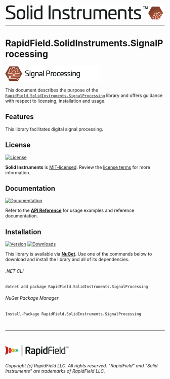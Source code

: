 <!--
Copyright (c) RapidField LLC. Licensed under the MIT License. See LICENSE.txt in the project root for license information.
-->

[![Solid Instruments logo](../../SolidInstruments.Logo.Color.Transparent.500w.png)](../../README.md)
- - -

# RapidField.SolidInstruments.SignalProcessing

![Signal Processing](Label.SignalProcessing.300w.png)

This document describes the purpose of the [`RapidField.SolidInstruments.SignalProcessing`]() library and offers guidance with respect to licensing, installation and usage.

## Features

This library facilitates digital signal processing.

## License

[![License](https://img.shields.io/github/license/rapidfield/solid-instruments?style=flat&color=lightseagreen&label=license&logo=open-access&logoColor=lightgrey)](../../LICENSE.txt)

**Solid Instruments** is [MIT-licensed](https://en.wikipedia.org/wiki/MIT_License). Review the [license terms](../../LICENSE.txt) for more information.

## Documentation

[![Documentation](https://img.shields.io/badge/documentation-website-tan?style=flat&logo=buffer&logoColor=lightgrey)](https://www.solidinstruments.com/api/RapidField.SolidInstruments.SignalProcessing.html)

Refer to the [**API Reference**](https://www.solidinstruments.com/api/RapidField.SolidInstruments.SignalProcessing.html) for usage examples and reference documentation.

## Installation

[![Version](https://img.shields.io/nuget/vpre/RapidField.SolidInstruments.SignalProcessing?style=flat&color=blue&label=version&logo=nuget&logoColor=lightgrey)](https://www.nuget.org/packages/RapidField.SolidInstruments.SignalProcessing)
[![Downloads](https://img.shields.io/nuget/dt/RapidField.SolidInstruments.SignalProcessing?style=flat&color=blue&logo=nuget&logoColor=lightgrey)](https://www.nuget.org/packages/RapidField.SolidInstruments.SignalProcessing)

This library is available via [**NuGet**](https://docs.microsoft.com/en-us/nuget/quickstart/install-and-use-a-package-in-visual-studio). Use one of the commands below to download and install the library and all of its dependencies.

###### .NET CLI

```shell
dotnet add package RapidField.SolidInstruments.SignalProcessing
```

###### NuGet Package Manager

```shell
Install-Package RapidField.SolidInstruments.SignalProcessing
```

<br />

- - -

<br />

[![RapidField logo](../../RapidField.Logo.Color.Black.Transparent.200w.png)](https://www.rapidfield.com)

###### Copyright (c) RapidField LLC. All rights reserved. "RapidField" and "Solid Instruments" are trademarks of RapidField LLC.